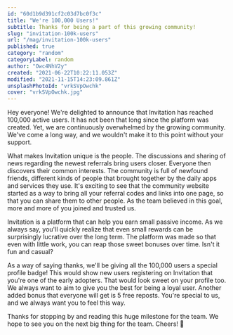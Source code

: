 ```yaml
---
id: "60d1b9d391cf2c03d7bc0f3c"
title: "We're 100,000 Users!"
subtitle: Thanks for being a part of this growing community!
slug: "invitation-100k-users"
url: "/mag/invitation-100k-users"
published: true
category: "random"
categoryLabel: random
author: "Owc4NhV2y"
created: "2021-06-22T10:22:11.053Z"
modified: "2021-11-15T14:23:09.861Z"
unsplashPhotoId: "vrkSVpOwchk"
cover: "vrkSVpOwchk.jpg"
---
```

Hey everyone! We're delighted to announce that Invitation has reached 100,000 active users. It has not been that long since the platform was created. Yet, we are continuously overwhelmed by the growing community. We've come a long way, and we wouldn't make it to this point without your support.

What makes Invitation unique is the people. The discussions and sharing of news regarding the newest referrals bring users closer. Everyone then discovers their common interests. The community is full of newfound friends, different kinds of people that brought together by the daily apps and services they use. It's exciting to see that the community website started as a way to bring all your referral codes and links into one page, so that you can share them to other people. As the team believed in this goal, more and more of you joined and trusted us.

Invitation is a platform that can help you earn small passive income. As we always say, you'll quickly realize that even small rewards can be surprisingly lucrative over the long term. The platform was made so that even with little work, you can reap those sweet bonuses over time. Isn't it fun and casual?

As a way of saying thanks, we'll be giving all the 100,000 users a special profile badge! This would show new users registering on Invitation that you're one of the early adopters. That would look sweet on your profile too. We always want to aim to give you the best for being a loyal user. Another added bonus that everyone will get is 5 free reposts. You're special to us, and we always want you to feel this way.

Thanks for stopping by and reading this huge milestone for the team. We hope to see you on the next big thing for the team. Cheers! 🥳